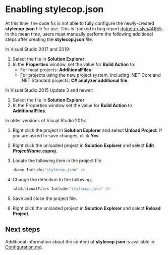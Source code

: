 ﻿# Enabling **stylecop.json**

At this time, the code fix is not able to fully configure the newly-created **stylecop.json** file for use. This is
tracked in bug report [dotnet/roslyn#4655](https://github.com/dotnet/roslyn/issues/4655). In the mean time, users must
manually perform the following additional steps after creating the **stylecop.json** file.

In Visual Studio 2017 and 2019:

1. Select the file in **Solution Explorer**.
2. In the **Properties** window, set the value for **Build Action** to:
   - For most projects: **AdditionalFiles**
   - For projects using the new project system, including .NET Core and .NET Standard projects: **C# analyzer
     additional file**.

In Visual Studio 2015 Update 3 and newer:

1. Select the file in **Solution Explorer**.
2. In the Properties window set the value for **Build Action** to **AdditionalFiles**.

In older versions of Visual Studio 2015:

1. Right click the project in **Solution Explorer** and select **Unload Project**. If you are asked to save changes,
   click **Yes**.
2. Right click the unloaded project in **Solution Explorer** and select **Edit _ProjectName_.csproj**.
3. Locate the following item in the project file.

   ```csharp
   <None Include="stylecop.json" />
   ```

4. Change the definition to the following.

   ```csharp
   <AdditionalFiles Include="stylecop.json" />
   ```

5. Save and close the project file.
6. Right click the unloaded project in **Solution Explorer** and select **Reload Project**.

## Next steps

Additional information about the content of **stylecop.json** is available in [Configuration.md](Configuration.md).

